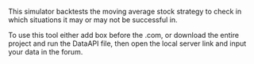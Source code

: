 This simulator backtests the moving average stock strategy to check in which situations it may or may not be successful in.

To use this tool either add box before the .com, or download the entire project and run the DataAPI file, then open the local server link and input your data in the forum.
